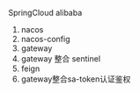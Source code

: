 SpringCloud alibaba
1. nacos
2. nacos-config
3. gateway
4. gateway 整合 sentinel 
5. feign
6. gateway整合sa-token认证鉴权
